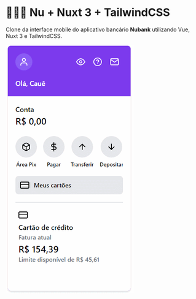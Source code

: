 # 💜💚💨 Nu + Nuxt 3 + TailwindCSS

Clone da interface mobile do aplicativo bancário **Nubank** utilizando Vue, Nuxt 3 e TailwindCSS.<br/>

![Preview](./preview.gif)
